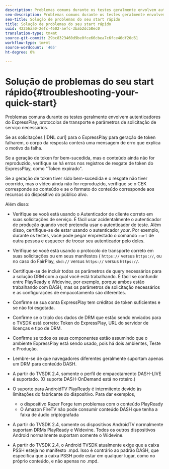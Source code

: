```yaml
---
description: Problemas comuns durante os testes geralmente envolvem autenticadores do ExpressPlay, protocolos de transporte e parâmetros de solicitação de serviço necessários.
seo-description: Problemas comuns durante os testes geralmente envolvem autenticadores do ExpressPlay, protocolos de transporte e parâmetros de solicitação de serviço necessários.
seo-title: Solução de problemas do seu start rápido
title: Solução de problemas do seu start rápido
uuid: 42256aa0-2efc-4602-aefc-3bab2dc58ec0
translation-type: tm+mt
source-git-commit: 29bc8323460d9be0fce66cbea7c6fce46df20d61
workflow-type: tm+mt
source-wordcount: '465'
ht-degree: 0%

---
```



# Solução de problemas do seu start rápido{#troubleshooting-your-quick-start}

Problemas comuns durante os testes geralmente envolvem autenticadores do ExpressPlay, protocolos de transporte e parâmetros de solicitação de serviço necessários.

Se as solicitações [!DNL curl] para o ExpressPlay para geração de token falharem, o corpo da resposta conterá uma mensagem de erro que explica o motivo da falha.

Se a geração de token for bem-sucedida, mas o conteúdo ainda não for reproduzido, verifique se há erros nos registros de resgate de token do ExpressPlay, como &quot;Token expirado&quot;.

Se a geração de token tiver sido bem-sucedida e o resgate não tiver ocorrido, mas o vídeo ainda não for reproduzido, verifique se o CEK corresponde ao conteúdo e se o formato do conteúdo corresponde aos recursos do dispositivo do público alvo.

Além disso:

* Verifique se você está usando o Autenticador de cliente correto em suas solicitações de serviço. É fácil usar acidentalmente o autenticador de produção quando você pretendia usar o autenticador de teste. Além disso, certifique-se de estar usando o autenticador *your*. Por exemplo, durante os testes, você pode pegar emprestado o comando `curl` de outra pessoa e esquecer de trocar seu autenticador pelo deles.

* Verifique se você está usando o protocolo de transporte correto em suas solicitações ou em seus manifestos ( `https://` versus `https://`, ou no caso do FairPlay, `skd://` versus `https://` versus `https://`.

* Certifique-se de incluir todos os parâmetros de query necessários para a solução DRM com a qual você está trabalhando. É fácil se confundir entre PlayReady e Widevine, por exemplo, porque ambos estão trabalhando com DASH, mas os parâmetros de solicitação necessários e as configurações de empacotamento são diferentes.
* Confirme se sua conta ExpressPlay tem créditos de token suficientes e se não foi esgotada.
* Confirme se o triplo dos dados de DRM que estão sendo enviados para o TVSDK está correto: Token do ExpressPlay, URL do servidor de licenças e tipo de DRM.
* Confirme se todos os seus componentes estão assumindo que o ambiente ExpressPlay está sendo usado, pois há dois ambientes, Teste e Produção.
* Lembre-se de que navegadores diferentes geralmente suportam apenas um DRM para conteúdo DASH.
* A partir do TVSDK 2.4, somente o perfil de empacotamento DASH-LIVE é suportado. (O suporte DASH-OnDemand está no roteiro.)
* O suporte para AndroidTV PlayReady é intermitente devido às limitações do fabricante do dispositivo. Para dar exemplos,

   * o dispositivo Razer Forge tem problemas com o conteúdo PlayReady
   * O Amazon FireTV não pode consumir conteúdo DASH que tenha a faixa de áudio criptografada

* A partir do TVSDK 2.4, somente os dispositivos AndroidTV normalmente suportam DRMs PlayReady e Widevine. Todos os outros dispositivos Android normalmente suportam somente o Widevine.
* A partir do TVSDK 2.4, o Android TVSDK atualmente exige que a caixa PSSH esteja no manifesto .mpd. Isso é contrário ao padrão DASH, que especifica que a caixa PSSH pode estar em qualquer lugar, como no próprio conteúdo, e não apenas no .mpd.

